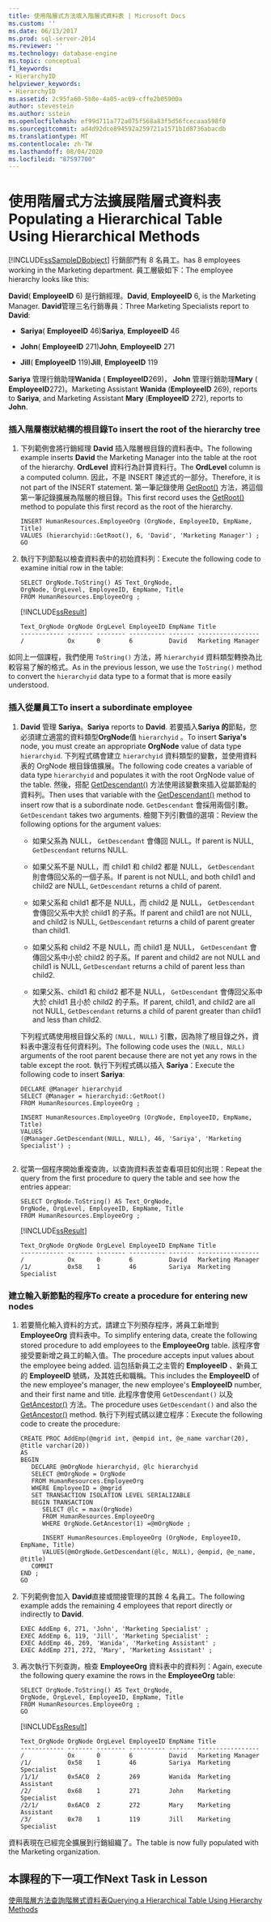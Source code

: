 ```yaml
---
title: 使用階層式方法填入階層式資料表 | Microsoft Docs
ms.custom: ''
ms.date: 06/13/2017
ms.prod: sql-server-2014
ms.reviewer: ''
ms.technology: database-engine
ms.topic: conceptual
f1_keywords:
- HierarchyID
helpviewer_keywords:
- HierarchyID
ms.assetid: 2c95fa60-5b8e-4a05-ac09-cffe2b05900a
author: stevestein
ms.author: sstein
ms.openlocfilehash: ef99d711a772a075f568a83f5d56fcecaaa598f0
ms.sourcegitcommit: ad4d92dce894592a259721a1571b1d8736abacdb
ms.translationtype: MT
ms.contentlocale: zh-TW
ms.lasthandoff: 08/04/2020
ms.locfileid: "87597700"
---
```

# <a name="populating-a-hierarchical-table-using-hierarchical-methods"></a><span data-ttu-id="c0946-102">使用階層式方法擴展階層式資料表</span><span class="sxs-lookup"><span data-stu-id="c0946-102">Populating a Hierarchical Table Using Hierarchical Methods</span></span>
  [!INCLUDE[ssSampleDBobject](../../includes/sssampledbobject-md.md)] <span data-ttu-id="c0946-103">行銷部門有 8 名員工。</span><span class="sxs-lookup"><span data-stu-id="c0946-103">has 8 employees working in the Marketing department.</span></span> <span data-ttu-id="c0946-104">員工層級如下：</span><span class="sxs-lookup"><span data-stu-id="c0946-104">The employee hierarchy looks like this:</span></span>  
  
 <span data-ttu-id="c0946-105">**David**( **EmployeeID** 6) 是行銷經理。</span><span class="sxs-lookup"><span data-stu-id="c0946-105">**David**, **EmployeeID** 6, is the Marketing Manager.</span></span> <span data-ttu-id="c0946-106">**David**管理三名行銷專員：</span><span class="sxs-lookup"><span data-stu-id="c0946-106">Three Marketing Specialists report to **David**:</span></span>  
  
-   <span data-ttu-id="c0946-107">**Sariya**( **EmployeeID** 46)</span><span class="sxs-lookup"><span data-stu-id="c0946-107">**Sariya**, **EmployeeID** 46</span></span>  
  
-   <span data-ttu-id="c0946-108">**John**( **EmployeeID** 271)</span><span class="sxs-lookup"><span data-stu-id="c0946-108">**John**, **EmployeeID** 271</span></span>  
  
-   <span data-ttu-id="c0946-109">**Jill**( **EmployeeID** 119)</span><span class="sxs-lookup"><span data-stu-id="c0946-109">**Jill**, **EmployeeID** 119</span></span>  
  
 <span data-ttu-id="c0946-110">**Sariya** 管理行銷助理**Wanida** ( **EmployeeID**269)， **John** 管理行銷助理**Mary** ( **EmployeeID**272)。</span><span class="sxs-lookup"><span data-stu-id="c0946-110">Marketing Assistant **Wanida** (**EmployeeID** 269), reports to **Sariya**, and Marketing Assistant **Mary** (**EmployeeID** 272), reports to **John**.</span></span>  
  
### <a name="to-insert-the-root-of-the-hierarchy-tree"></a><span data-ttu-id="c0946-111">插入階層樹狀結構的根目錄</span><span class="sxs-lookup"><span data-stu-id="c0946-111">To insert the root of the hierarchy tree</span></span>  
  
1.  <span data-ttu-id="c0946-112">下列範例會將行銷經理 **David** 插入階層根目錄的資料表中。</span><span class="sxs-lookup"><span data-stu-id="c0946-112">The following example inserts **David** the Marketing Manager into the table at the root of the hierarchy.</span></span> <span data-ttu-id="c0946-113">**OrdLevel** 資料行為計算資料行。</span><span class="sxs-lookup"><span data-stu-id="c0946-113">The **OrdLevel** column is a computed column.</span></span> <span data-ttu-id="c0946-114">因此，不是 INSERT 陳述式的一部分。</span><span class="sxs-lookup"><span data-stu-id="c0946-114">Therefore, it is not part of the INSERT statement.</span></span> <span data-ttu-id="c0946-115">第一筆記錄使用 [GetRoot()](/sql/t-sql/data-types/getroot-database-engine) 方法，將這個第一筆記錄擴展為階層的根目錄。</span><span class="sxs-lookup"><span data-stu-id="c0946-115">This first record uses the [GetRoot()](/sql/t-sql/data-types/getroot-database-engine) method to populate this first record as the root of the hierarchy.</span></span>  
  
    ```  
    INSERT HumanResources.EmployeeOrg (OrgNode, EmployeeID, EmpName, Title)  
    VALUES (hierarchyid::GetRoot(), 6, 'David', 'Marketing Manager') ;  
    GO  
    ```  
  
2.  <span data-ttu-id="c0946-116">執行下列節點以檢查資料表中的初始資料列：</span><span class="sxs-lookup"><span data-stu-id="c0946-116">Execute the following code to examine initial row in the table:</span></span>  
  
    ```  
    SELECT OrgNode.ToString() AS Text_OrgNode,   
    OrgNode, OrgLevel, EmployeeID, EmpName, Title   
    FROM HumanResources.EmployeeOrg ;  
    ```  
  
     [!INCLUDE[ssResult](../../includes/ssresult-md.md)]  
  
    ```  
    Text_OrgNode OrgNode OrgLevel EmployeeID EmpName Title  
    ------------ ------- -------- ---------- ------- -----------------  
    /            Ox      0        6          David   Marketing Manager  
    ```  
  
 <span data-ttu-id="c0946-117">如同上一個課程，我們使用 `ToString()` 方法，將 `hierarchyid` 資料類型轉換為比較容易了解的格式。</span><span class="sxs-lookup"><span data-stu-id="c0946-117">As in the previous lesson, we use the `ToString()` method to convert the `hierarchyid` data type to a format that is more easily understood.</span></span>  
  
### <a name="to-insert-a-subordinate-employee"></a><span data-ttu-id="c0946-118">插入從屬員工</span><span class="sxs-lookup"><span data-stu-id="c0946-118">To insert a subordinate employee</span></span>  
  
1.  <span data-ttu-id="c0946-119">**David** 管理 **Sariya**。</span><span class="sxs-lookup"><span data-stu-id="c0946-119">**Sariya** reports to **David**.</span></span> <span data-ttu-id="c0946-120">若要插入**Sariya 的**節點，您必須建立適當的資料類型**OrgNode**值 `hierarchyid` 。</span><span class="sxs-lookup"><span data-stu-id="c0946-120">To insert **Sariya's** node, you must create an appropriate **OrgNode** value of data type `hierarchyid`.</span></span> <span data-ttu-id="c0946-121">下列程式碼會建立 `hierarchyid` 資料類型的變數，並使用資料表的 OrgNode 根目錄值擴展。</span><span class="sxs-lookup"><span data-stu-id="c0946-121">The following code creates a variable of data type `hierarchyid` and populates it with the root OrgNode value of the table.</span></span> <span data-ttu-id="c0946-122">然後，搭配 [GetDescendant()](/sql/t-sql/data-types/getdescendant-database-engine) 方法使用該變數來插入從屬節點的資料列。</span><span class="sxs-lookup"><span data-stu-id="c0946-122">Then uses that variable with the [GetDescendant()](/sql/t-sql/data-types/getdescendant-database-engine) method to insert row that is a subordinate node.</span></span> <span data-ttu-id="c0946-123">`GetDescendant` 會採用兩個引數。</span><span class="sxs-lookup"><span data-stu-id="c0946-123">`GetDescendant` takes two arguments.</span></span> <span data-ttu-id="c0946-124">檢閱下列引數值的選項：</span><span class="sxs-lookup"><span data-stu-id="c0946-124">Review the following options for the argument values:</span></span>  
  
    -   <span data-ttu-id="c0946-125">如果父系為 NULL， `GetDescendant` 會傳回 NULL。</span><span class="sxs-lookup"><span data-stu-id="c0946-125">If parent is NULL, `GetDescendant` returns NULL.</span></span>  
  
    -   <span data-ttu-id="c0946-126">如果父系不是 NULL，而 child1 和 child2 都是 NULL， `GetDescendant` 則會傳回父系的一個子系。</span><span class="sxs-lookup"><span data-stu-id="c0946-126">If parent is not NULL, and both child1 and child2 are NULL, `GetDescendant` returns a child of parent.</span></span>  
  
    -   <span data-ttu-id="c0946-127">如果父系和 child1 都不是 NULL，而 child2 是 NULL， `GetDescendant` 會傳回父系中大於 child1 的子系。</span><span class="sxs-lookup"><span data-stu-id="c0946-127">If parent and child1 are not NULL, and child2 is NULL, `GetDescendant` returns a child of parent greater than child1.</span></span>  
  
    -   <span data-ttu-id="c0946-128">如果父系和 child2 不是 NULL，而 child1 是 NULL， `GetDescendant` 會傳回父系中小於 child2 的子系。</span><span class="sxs-lookup"><span data-stu-id="c0946-128">If parent and child2 are not NULL and child1 is NULL, `GetDescendant` returns a child of parent less than child2.</span></span>  
  
    -   <span data-ttu-id="c0946-129">如果父系、child1 和 child2 都不是 NULL， `GetDescendant` 會傳回父系中大於 child1 且小於 child2 的子系。</span><span class="sxs-lookup"><span data-stu-id="c0946-129">If parent, child1, and child2 are all not NULL, `GetDescendant` returns a child of parent greater than child1 and less than child2.</span></span>  
  
     <span data-ttu-id="c0946-130">下列程式碼使用根目錄父系的 `(NULL, NULL)` 引數，因為除了根目錄之外，資料表中還沒有任何資料列。</span><span class="sxs-lookup"><span data-stu-id="c0946-130">The following code uses the `(NULL, NULL)` arguments of the root parent because there are not yet any rows in the table except the root.</span></span> <span data-ttu-id="c0946-131">執行下列程式碼以插入 **Sariya**：</span><span class="sxs-lookup"><span data-stu-id="c0946-131">Execute the following code to insert **Sariya**:</span></span>  
  
    ```  
    DECLARE @Manager hierarchyid   
    SELECT @Manager = hierarchyid::GetRoot()  
    FROM HumanResources.EmployeeOrg ;  
  
    INSERT HumanResources.EmployeeOrg (OrgNode, EmployeeID, EmpName, Title)  
    VALUES  
    (@Manager.GetDescendant(NULL, NULL), 46, 'Sariya', 'Marketing Specialist') ;  
  
    ```  
  
2.  <span data-ttu-id="c0946-132">從第一個程序開始重複查詢，以查詢資料表並查看項目如何出現：</span><span class="sxs-lookup"><span data-stu-id="c0946-132">Repeat the query from the first procedure to query the table and see how the entries appear:</span></span>  
  
    ```  
    SELECT OrgNode.ToString() AS Text_OrgNode,   
    OrgNode, OrgLevel, EmployeeID, EmpName, Title   
    FROM HumanResources.EmployeeOrg ;  
    ```  
  
     [!INCLUDE[ssResult](../../includes/ssresult-md.md)]  
  
    ```  
    Text_OrgNode OrgNode OrgLevel EmployeeID EmpName Title  
    ------------ ------- -------- ---------- ------- -----------------  
    /            Ox      0        6          David   Marketing Manager  
    /1/          0x58    1        46         Sariya  Marketing Specialist  
    ```  
  
### <a name="to-create-a-procedure-for-entering-new-nodes"></a><span data-ttu-id="c0946-133">建立輸入新節點的程序</span><span class="sxs-lookup"><span data-stu-id="c0946-133">To create a procedure for entering new nodes</span></span>  
  
1.  <span data-ttu-id="c0946-134">若要簡化輸入資料的方式，請建立下列預存程序，將員工新增到 **EmployeeOrg** 資料表中。</span><span class="sxs-lookup"><span data-stu-id="c0946-134">To simplify entering data, create the following stored procedure to add employees to the **EmployeeOrg** table.</span></span> <span data-ttu-id="c0946-135">該程序會接受要新增之員工的輸入值。</span><span class="sxs-lookup"><span data-stu-id="c0946-135">The procedure accepts input values about the employee being added.</span></span> <span data-ttu-id="c0946-136">這包括新員工之主管的 **EmployeeID** 、新員工的 **EmployeeID** 號碼，及其姓氏和職稱。</span><span class="sxs-lookup"><span data-stu-id="c0946-136">This includes the **EmployeeID** of the new employee's manager, the new employee's **EmployeeID** number, and their first name and title.</span></span> <span data-ttu-id="c0946-137">此程序會使用 `GetDescendant()` 以及 [GetAncestor()](/sql/t-sql/data-types/getancestor-database-engine) 方法。</span><span class="sxs-lookup"><span data-stu-id="c0946-137">The procedure uses `GetDescendant()` and also the [GetAncestor()](/sql/t-sql/data-types/getancestor-database-engine) method.</span></span> <span data-ttu-id="c0946-138">執行下列程式碼以建立程序：</span><span class="sxs-lookup"><span data-stu-id="c0946-138">Execute the following code to create the procedure:</span></span>  
  
    ```  
    CREATE PROC AddEmp(@mgrid int, @empid int, @e_name varchar(20), @title varchar(20))   
    AS   
    BEGIN  
       DECLARE @mOrgNode hierarchyid, @lc hierarchyid  
       SELECT @mOrgNode = OrgNode   
       FROM HumanResources.EmployeeOrg   
       WHERE EmployeeID = @mgrid  
       SET TRANSACTION ISOLATION LEVEL SERIALIZABLE  
       BEGIN TRANSACTION  
          SELECT @lc = max(OrgNode)   
          FROM HumanResources.EmployeeOrg   
          WHERE OrgNode.GetAncestor(1) =@mOrgNode ;  
  
          INSERT HumanResources.EmployeeOrg (OrgNode, EmployeeID, EmpName, Title)  
          VALUES(@mOrgNode.GetDescendant(@lc, NULL), @empid, @e_name, @title)  
       COMMIT  
    END ;  
    GO  
    ```  
  
2.  <span data-ttu-id="c0946-139">下列範例會加入 **David**直接或間接管理的其餘 4 名員工。</span><span class="sxs-lookup"><span data-stu-id="c0946-139">The following example adds the remaining 4 employees that report directly or indirectly to **David**.</span></span>  
  
    ```  
    EXEC AddEmp 6, 271, 'John', 'Marketing Specialist' ;  
    EXEC AddEmp 6, 119, 'Jill', 'Marketing Specialist' ;  
    EXEC AddEmp 46, 269, 'Wanida', 'Marketing Assistant' ;  
    EXEC AddEmp 271, 272, 'Mary', 'Marketing Assistant' ;  
    ```  
  
3.  <span data-ttu-id="c0946-140">再次執行下列查詢，檢查 **EmployeeOrg** 資料表中的資料列：</span><span class="sxs-lookup"><span data-stu-id="c0946-140">Again, execute the following query examine the rows in the **EmployeeOrg** table:</span></span>  
  
    ```  
    SELECT OrgNode.ToString() AS Text_OrgNode,   
    OrgNode, OrgLevel, EmployeeID, EmpName, Title   
    FROM HumanResources.EmployeeOrg ;  
    GO  
    ```  
  
     [!INCLUDE[ssResult](../../includes/ssresult-md.md)]  
  
    ```  
    Text_OrgNode OrgNode OrgLevel EmployeeID EmpName Title  
    ------------ ------- -------- ---------- ------- -----------------  
    /            Ox      0        6          David   Marketing Manager  
    /1/          0x58    1        46         Sariya  Marketing Specialist  
    /1/1/        0x5AC0  2        269        Wanida  Marketing Assistant  
    /2/          0x68    1        271        John    Marketing Specialist  
    /2/1/        0x6AC0  2        272        Mary    Marketing Assistant  
    /3/          0x78    1        119        Jill    Marketing Specialist  
    ```  
  
 <span data-ttu-id="c0946-141">資料表現在已經完全擴展到行銷組織了。</span><span class="sxs-lookup"><span data-stu-id="c0946-141">The table is now fully populated with the Marketing organization.</span></span>  
  
## <a name="next-task-in-lesson"></a><span data-ttu-id="c0946-142">本課程的下一項工作</span><span class="sxs-lookup"><span data-stu-id="c0946-142">Next Task in Lesson</span></span>  
 [<span data-ttu-id="c0946-143">使用階層方法查詢階層式資料表</span><span class="sxs-lookup"><span data-stu-id="c0946-143">Querying a Hierarchical Table Using Hierarchy Methods</span></span>](lesson-2-3-querying-a-hierarchical-table-using-hierarchy-methods.md)  
  
  
